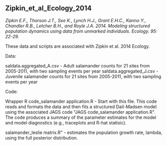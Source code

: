 ## Zipkin_et_al_Ecology_2014
*Zipkin E.F., Thorson J.T., See K., Lynch H.J., Grant E.H.C., Kanno Y., Chandler R.B., Letcher B.H., and Royle J.A. 2014. Modeling structured population dynamics using data from unmarked individuals. Ecology. 95: 22-29.*

These data and scripts are associated with Zipkin et al. 2014 Ecology.

Data:

saldata.aggregated_A.csv - Adult salamander counts for 21 sites from 2005-2011, with two sampling events per year
saldata.aggregated_J.csv - Juvenile salamander counts for 21 sites from 2005-2011, with two sampling events per year

Code:

Wrapper R code_salamander application.R - Start with this file. This code reads and formats the data and then fits a structured Dail-Madsen model using the associated JAGS code "JAGS code_salamander application.R". The code produces a summary of the parameter estimates for the model and model diagnostics (e.g., traceplots and R-hat statisic).

salamander_leslie matrix.R" - estimates the population growth rate, lambda, using the full posterior distribution.
